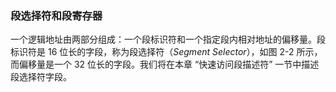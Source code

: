 ### 段选择符和段寄存器

一个逻辑地址由两部分组成：一个段标识符和一个指定段内相对地址的偏移量。段标识符是 16 位长的字段，称为段选择符（*Segment Selector*），如图 2-2 所示，而偏移量是一个 32 位长的字段。我们将在本章 “快速访问段描述符” 一节中描述段选择符字段。

